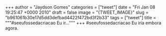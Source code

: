 
+++
author = "Jaydson Gomes"
categories = ["tweet"]
date = "Fri Jan 08 19:25:47 +0000 2010"
draft = false
image = "{TWEET_IMAGE}"
slug = "b961061b30e17d5dd3defbad4422f472bd3f2b33"
tags = ["tweet"]
title = """#seeufossedacriacao Eu ir..."""
+++
#seeufossedacriacao Eu iria embora agora.
